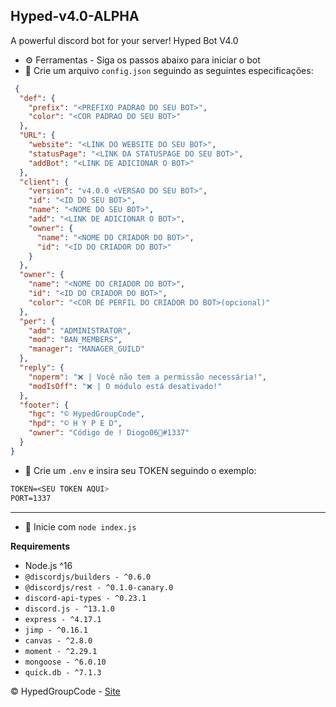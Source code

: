## Hyped-v4.0-ALPHA
A powerful discord bot for your server! Hyped Bot V4.0

* ⚙️ Ferramentas - Siga os passos abaixo para iniciar o bot
 * 📌 Crie um arquivo `config.json` seguindo as seguintes especificações:
```json 
 {
  "def": {
    "prefix": "<PREFIXO PADRAO DO SEU BOT>",
    "color": "<COR PADRAO DO SEU BOT>"
  },
  "URL": {
    "website": "<LINK DO WEBSITE DO SEU BOT>",
    "statusPage": "<LINK DA STATUSPAGE DO SEU BOT>",
    "addBot": "<LINK DE ADICIONAR O BOT>"
  },
  "client": {
    "version": "v4.0.0 <VERSAO DO SEU BOT>",
    "id": "<ID DO SEU BOT>",
    "name": "<NOME DO SEU BOT>",
    "add": "<LINK DE ADICIONAR O BOT>",
    "owner": {
      "name": "<NOME DO CRIADOR DO BOT>",
      "id": "<ID DO CRIADOR DO BOT>"
    }
  },
  "owner": {
    "name": "<NOME DO CRIADOR DO BOT>",
    "id": "<ID DO CRIADOR DO BOT>",
    "color": "<COR DE PERFIL DO CRIADOR DO BOT>(opcional)"
  },
  "per": {
    "adm": "ADMINISTRATOR",
    "mod": "BAN_MEMBERS",
    "manager": "MANAGER_GUILD"
  },
  "reply": {
    "noperm": "❌ | Você não tem a permissão necessária!",
    "modIsOff": "❌ | O módulo está desativado!"
  },
  "footer": {
    "hgc": "© HypedGroupCode",
    "hpd": "© H Y P E D",
    "owner": "Código de ! Diogo06🐾#1337"
  }
}
```

* 📌 Crie um `.env` e insira seu TOKEN seguindo o exemplo:

```css
TOKEN=<SEU TOKEN AQUI>
PORT=1337
```
---

* 🌠 Inicie com `node index.js`

**Requirements**

* Node.js ^16
* `@discordjs/builders - ^0.6.0`
* `@discordjs/rest - ^0.1.0-canary.0`
* `discord-api-types - ^0.23.1`
* `discord.js - ^13.1.0`
* `express - ^4.17.1`
* `jimp - ^0.16.1`
* `canvas - ^2.8.0`
* `moment - ^2.29.1`
* `mongoose - ^6.0.10`
* `quick.db - ^7.1.3`

© HypedGroupCode - [Site](https://www.hypeds.com/)